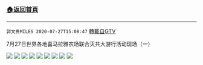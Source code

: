 ﻿###  [:house:返回首頁](https://github.com/ourhimalayas/txt)
---

`郭文贵MILES 2020-07-27T15:08:47` [轉載自GTV](https://gtv.org/web/#/UserInfo/5e596957357cc612d35a8044)

7月27日世界各地喜马拉雅农场联合灭共大游行活动现场（一）

![](https://filegroup.gtv.org/cdn-cgi/image/width=600/https://filegroup.gtv.org/group2/default/20200727/15/08/1/628e6ba1efe9c97970e19120ca752d30.jpeg)
![](https://filegroup.gtv.org/cdn-cgi/image/width=600/https://filegroup.gtv.org/group2/default/20200727/15/08/1/d353c76711cdb6cf03b90d610792bb92.jpeg)
![](https://filegroup.gtv.org/cdn-cgi/image/width=600/https://filegroup.gtv.org/group2/default/20200727/15/08/1/35882cb72138ddac9d45e095db2f811c.jpeg)
![](https://filegroup.gtv.org/cdn-cgi/image/width=600/https://filegroup.gtv.org/group2/default/20200727/15/08/1/992eee80cb67d31755b97616f4da3348.jpeg)
![](https://filegroup.gtv.org/cdn-cgi/image/width=600/https://filegroup.gtv.org/group2/default/20200727/15/08/1/c4d00cd822328db7fb073db2646d2dc9.jpeg)
![](https://filegroup.gtv.org/cdn-cgi/image/width=600/https://filegroup.gtv.org/group2/default/20200727/15/08/1/127a5cb0930d48d761469f8d2cf310f3.jpeg)
![](https://filegroup.gtv.org/cdn-cgi/image/width=600/https://filegroup.gtv.org/group2/default/20200727/15/08/1/e83e35364310f9577c546ceb882a982c.jpeg)
![](https://filegroup.gtv.org/cdn-cgi/image/width=600/https://filegroup.gtv.org/group2/default/20200727/15/08/1/f9e34b99a7e44f2349597185e187c9c5.jpeg)
![](https://filegroup.gtv.org/cdn-cgi/image/width=600/https://filegroup.gtv.org/group2/default/20200727/15/08/1/ceb29ee98dbaf365d836ce6c00d6f87c.jpeg)
